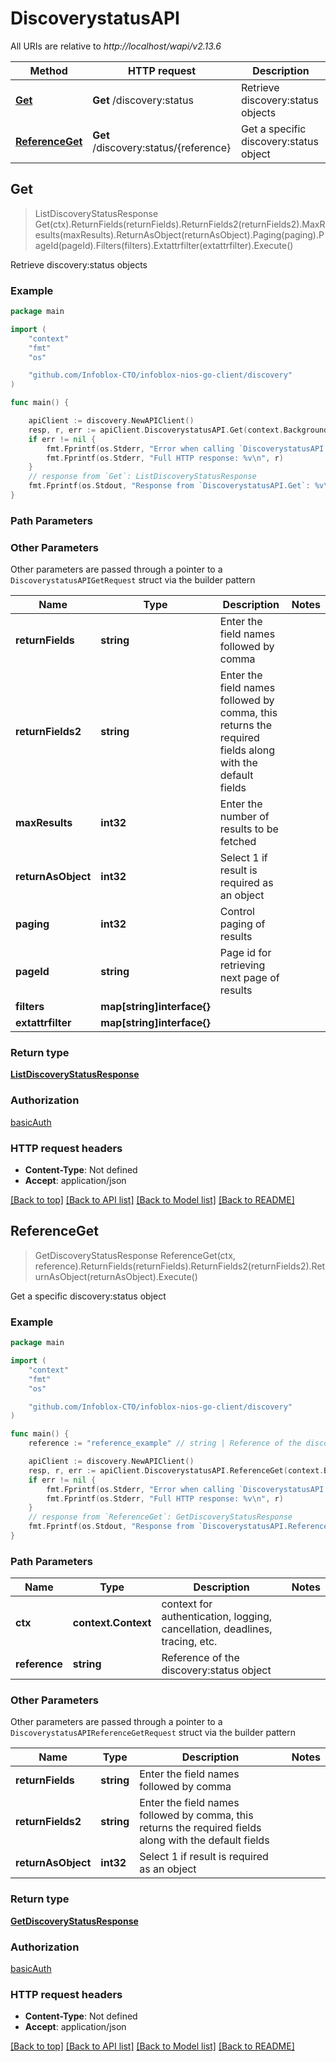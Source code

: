 # DiscoverystatusAPI

All URIs are relative to *http://localhost/wapi/v2.13.6*

Method | HTTP request | Description
------------- | ------------- | -------------
[**Get**](DiscoverystatusAPI.md#Get) | **Get** /discovery:status | Retrieve discovery:status objects
[**ReferenceGet**](DiscoverystatusAPI.md#ReferenceGet) | **Get** /discovery:status/{reference} | Get a specific discovery:status object



## Get

> ListDiscoveryStatusResponse Get(ctx).ReturnFields(returnFields).ReturnFields2(returnFields2).MaxResults(maxResults).ReturnAsObject(returnAsObject).Paging(paging).PageId(pageId).Filters(filters).Extattrfilter(extattrfilter).Execute()

Retrieve discovery:status objects



### Example

```go
package main

import (
	"context"
	"fmt"
	"os"

	"github.com/Infoblox-CTO/infoblox-nios-go-client/discovery"
)

func main() {

	apiClient := discovery.NewAPIClient()
	resp, r, err := apiClient.DiscoverystatusAPI.Get(context.Background()).Execute()
	if err != nil {
		fmt.Fprintf(os.Stderr, "Error when calling `DiscoverystatusAPI.Get``: %v\n", err)
		fmt.Fprintf(os.Stderr, "Full HTTP response: %v\n", r)
	}
	// response from `Get`: ListDiscoveryStatusResponse
	fmt.Fprintf(os.Stdout, "Response from `DiscoverystatusAPI.Get`: %v\n", resp)
}
```

### Path Parameters



### Other Parameters

Other parameters are passed through a pointer to a `DiscoverystatusAPIGetRequest` struct via the builder pattern


Name | Type | Description  | Notes
------------- | ------------- | ------------- | -------------
**returnFields** | **string** | Enter the field names followed by comma | 
**returnFields2** | **string** | Enter the field names followed by comma, this returns the required fields along with the default fields | 
**maxResults** | **int32** | Enter the number of results to be fetched | 
**returnAsObject** | **int32** | Select 1 if result is required as an object | 
**paging** | **int32** | Control paging of results | 
**pageId** | **string** | Page id for retrieving next page of results | 
**filters** | **map[string]interface{}** |  | 
**extattrfilter** | **map[string]interface{}** |  | 

### Return type

[**ListDiscoveryStatusResponse**](ListDiscoveryStatusResponse.md)

### Authorization

[basicAuth](../README.md#basicAuth)

### HTTP request headers

- **Content-Type**: Not defined
- **Accept**: application/json

[[Back to top]](#) [[Back to API list]](../README.md#documentation-for-api-endpoints)
[[Back to Model list]](../README.md#documentation-for-models)
[[Back to README]](../README.md)


## ReferenceGet

> GetDiscoveryStatusResponse ReferenceGet(ctx, reference).ReturnFields(returnFields).ReturnFields2(returnFields2).ReturnAsObject(returnAsObject).Execute()

Get a specific discovery:status object



### Example

```go
package main

import (
	"context"
	"fmt"
	"os"

	"github.com/Infoblox-CTO/infoblox-nios-go-client/discovery"
)

func main() {
	reference := "reference_example" // string | Reference of the discovery:status object

	apiClient := discovery.NewAPIClient()
	resp, r, err := apiClient.DiscoverystatusAPI.ReferenceGet(context.Background(), reference).Execute()
	if err != nil {
		fmt.Fprintf(os.Stderr, "Error when calling `DiscoverystatusAPI.ReferenceGet``: %v\n", err)
		fmt.Fprintf(os.Stderr, "Full HTTP response: %v\n", r)
	}
	// response from `ReferenceGet`: GetDiscoveryStatusResponse
	fmt.Fprintf(os.Stdout, "Response from `DiscoverystatusAPI.ReferenceGet`: %v\n", resp)
}
```

### Path Parameters


Name | Type | Description  | Notes
------------- | ------------- | ------------- | -------------
**ctx** | **context.Context** | context for authentication, logging, cancellation, deadlines, tracing, etc.
**reference** | **string** | Reference of the discovery:status object | 

### Other Parameters

Other parameters are passed through a pointer to a `DiscoverystatusAPIReferenceGetRequest` struct via the builder pattern


Name | Type | Description  | Notes
------------- | ------------- | ------------- | -------------
**returnFields** | **string** | Enter the field names followed by comma | 
**returnFields2** | **string** | Enter the field names followed by comma, this returns the required fields along with the default fields | 
**returnAsObject** | **int32** | Select 1 if result is required as an object | 

### Return type

[**GetDiscoveryStatusResponse**](GetDiscoveryStatusResponse.md)

### Authorization

[basicAuth](../README.md#basicAuth)

### HTTP request headers

- **Content-Type**: Not defined
- **Accept**: application/json

[[Back to top]](#) [[Back to API list]](../README.md#documentation-for-api-endpoints)
[[Back to Model list]](../README.md#documentation-for-models)
[[Back to README]](../README.md)

